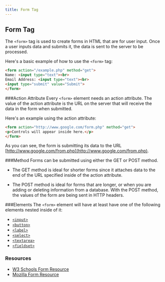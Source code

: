 ```yaml
---
title: Form Tag
---
```

## Form Tag

The `<form>` tag is used to create forms in HTML that are for user input. Once a user inputs data and submits it, the data is sent to the server to be processed.

Here's a basic example of how to use the `<form>` tag:
```html
<form action="/example.php" method="get">
Name: <input type="text"><br>
Email Address: <input type="text"><br>
<input type="submit" value="Submit">
</form>
```

###Action Attribute
Every `<form>` element needs an action attribute. The value of the action attribute is the URL on the server that will receive the data in the form when submitted.

Here's an example using the action attribute:
```html
<form action="http://www.google.com/form.php" method="get">
<p>Controls will appear inside here.</p>
</form>
```
As you can see, the form is submitting its data to the URL [http://www.google.com/from.php](http://www.google.com/from.php).

###Method
Forms can be submitted using either the GET or POST method.

- The GET method is ideal for shorter forms since it attaches data to the end of the URL specified inside of the action attribute.

- The POST method is ideal for forms that are longer, or when you are adding or deleting information from a database. With the POST method, the values of the form are being sent in HTTP headers.

###Elements
The `<form>` element will have at least have one of the following elements nested inside of it:

- [`<input>`](https://guide.freecodecamp.org/html/elements/input "Input")
- [`<button>`](https://guide.freecodecamp.org/html/elements/button-tag "Button")
- [`<label>`](https://guide.freecodecamp.org/html/elements/label-tag "Label") 
- [`<select>`](https://guide.freecodecamp.org/html/elements/select-tag "Select")
- [`<textarea>`](https://guide.freecodecamp.org/html/elements/textarea-tag "Textarea")
- [`<fieldset>`](https://guide.freecodecamp.org/html/elements/fieldsets-and-legends "Fieldset")

### Resources
- [W3 Schools Form Resource](https://www.w3schools.com/tags/tag_form.asp "W3 Schools")
- [Mozilla Form Resource](https://developer.mozilla.org/en-US/docs/Web/HTML/Element/form "Mozilla Form")